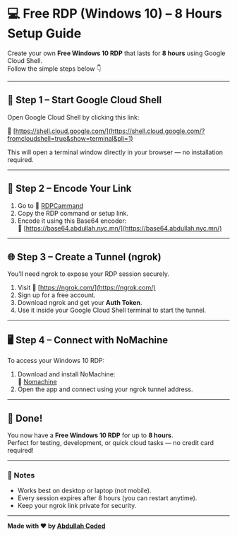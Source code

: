 # 💻 Free RDP (Windows 10) – 8 Hours Setup Guide

Create your own **Free Windows 10 RDP** that lasts for **8 hours** using Google Cloud Shell.  
Follow the simple steps below 👇

---

## 🚀 Step 1 – Start Google Cloud Shell
Open Google Cloud Shell by clicking this link:

🔗 [https://shell.cloud.google.com/](https://shell.cloud.google.com/?fromcloudshell=true&show=terminal&pli=1)

This will open a terminal window directly in your browser — no installation required.

---

## 🔐 Step 2 – Encode Your Link
1. Go to 🔗 [RDPCammand](https://raw.githubusercontent.com/iemabdullah/win-10/refs/heads/main/cmd.txt)  
2. Copy the RDP command or setup link.  
3. Encode it using this Base64 encoder:  
   🔗 [https://base64.abdullah.nyc.mn/](https://base64.abdullah.nyc.mn/)

---

## 🌐 Step 3 – Create a Tunnel (ngrok)
You’ll need ngrok to expose your RDP session securely.

1. Visit 🔗 [https://ngrok.com/](https://ngrok.com/)  
2. Sign up for a free account.  
3. Download ngrok and get your **Auth Token**.  
4. Use it inside your Google Cloud Shell terminal to start the tunnel.

---

## 🖥 Step 4 – Connect with NoMachine
To access your Windows 10 RDP:

1. Download and install NoMachine:  
   🔗 [Nomachine](https://github.com/iemabdullah/win-10/releases/download/abdullahcoded/nomachine_9.1.24_6_x64.exe)  
2. Open the app and connect using your ngrok tunnel address.

---

## 🎯 Done!
You now have a **Free Windows 10 RDP** for up to **8 hours**.  
Perfect for testing, development, or quick cloud tasks — no credit card required!

---

### 🧠 Notes
- Works best on desktop or laptop (not mobile).  
- Every session expires after 8 hours (you can restart anytime).  
- Keep your ngrok link private for security.

---

**Made with ❤️ by [Abdullah Coded](https://abdullahcoded.site/)**
